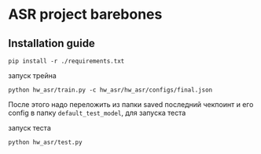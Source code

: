 # ASR project barebones

## Installation guide

```shell
pip install -r ./requirements.txt
```

запуск трейна

```
python hw_asr/train.py -c hw_asr/hw_asr/configs/final.json
```

После этого надо переложить из папки saved последний чекпоинт и его config в папку `default_test_model`, для запуска теста

запуск теста

```
python hw_asr/test.py
```
